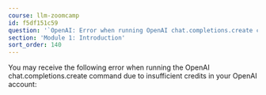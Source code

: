 ```yaml
---
course: llm-zoomcamp
id: f5df151c59
question: '`OpenAI: Error when running OpenAI chat.completions.create command'
section: 'Module 1: Introduction'
sort_order: 140
---
```


You may receive the following error when running the OpenAI chat.completions.create command due to insufficient credits in your OpenAI account:


